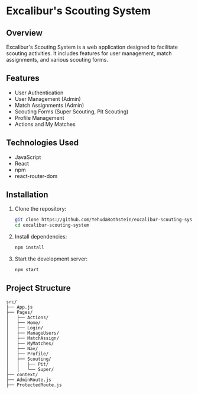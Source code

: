 # Excalibur's Scouting System

## Overview

Excalibur's Scouting System is a web application designed to facilitate scouting activities. It includes features for user management, match assignments, and various scouting forms.

## Features

- User Authentication
- User Management (Admin)
- Match Assignments (Admin)
- Scouting Forms (Super Scouting, Pit Scouting)
- Profile Management
- Actions and My Matches

## Technologies Used

- JavaScript
- React
- npm
- react-router-dom

## Installation

1. Clone the repository:
    ```bash
    git clone https://github.com/YehudaRothstein/excalibur-scouting-system.git
    cd excalibur-scouting-system
    ```

2. Install dependencies:
    ```bash
    npm install
    ```

3. Start the development server:
    ```bash
    npm start
    ```

## Project Structure

```plaintext
src/
├── App.js
├── Pages/
│   ├── Actions/
│   ├── Home/
│   ├── Login/
│   ├── ManageUsers/
│   ├── MatchAssign/
│   ├── MyMatches/
│   ├── Nav/
│   ├── Profile/
│   ├── Scouting/
│   │   ├── Pit/
│   │   └── Super/
├── context/
├── AdminRoute.js
├── ProtectedRoute.js
